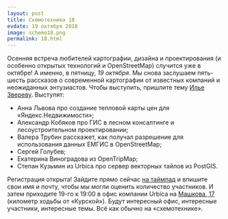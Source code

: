 ```yaml
---
layout: post
title: Схемотехника 18
evdate: 19 октября 2018
image: schemo18.png
permalink: 18.html
---
```

Осенняя встреча любителей картографии, дизайна и проектирования (и особенно открытых технологий и OpenStreetMap)
случится уже в октябре! А именно, в пятницу, *19 октября*. Мы снова заслушаем пять-шесть рассказов
о современной картографии от известных компаний и неожиданных энтузиастов. Чтобы выступить, пришлите
тему [Илье Звереву](mailto:ilya@zverev.info). Выступят:

* Анна Львова про создание тепловой карты цен для «Яндекс.Недвижимости»;
* Александр Кобяков про ГИС в лесном консалтинге и лесоустроительном проектировании;
* Валера Трубин расскажет, как получал разрешение для использования данных ЕМГИС в OpenStreetMap;
* Сергей Голубев;
* Екатерина Виноградова из OpenTripMap;
* Степан Кузьмин из Urbica про сервер векторных тайлов из PostGIS.

Регистрация открыта! Зайдите прямо сейчас [на таймпад](https://iz.timepad.ru/event/823079/) и впишите
свои имя и почту, чтобы мы могли оценить количество участников. И затем приходите 19-го к 19:00 в офис компании Urbica на 
[Машкова, 17](http://myway.io/#/%25D1%2583%25D0%25BB%25D0%25B8%25D1%2586%25D0%25B0%2520%25D0%259C%25D0%25B0%25D1%2588%25D0%25BA%25D0%25BE%25D0%25B2%25D0%25B0%252C%252017%252C%2520%25D0%259C%25D0%25BE%25D1%2581%25D0%25BA%25D0%25B2%25D0%25B0%252C%2520%25D0%25A0%25D0%25BE%25D1%2581%25D1%2581%25D0%25B8%25D1%258F/0)
(километр ходьбы от «Курской»). Будут интересный офис, интересные участники, интересные темы.
Всё как обычно на «схемотехнике».
